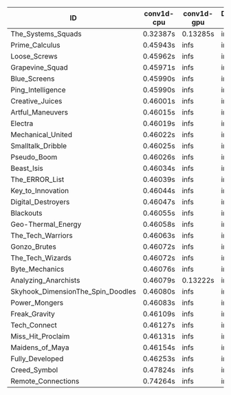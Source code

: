 |ID|conv1d-cpu|conv1d-gpu|DWSPConv2D-gpu|gemm-gpu|avg|
|-|-|-|-|-|-|
|The_Systems_Squads|0.32387s|0.13285s|infs|4.42196s|infs|
|Prime_Calculus|0.45943s|infs|infs|4.39900s|infs|
|Loose_Screws|0.45962s|infs|infs|4.40468s|infs|
|Grapevine_Squad|0.45971s|infs|infs|4.39480s|infs|
|Blue_Screens|0.45990s|infs|infs|4.42375s|infs|
|Ping_Intelligence|0.45990s|infs|infs|4.39434s|infs|
|Creative_Juices|0.46001s|infs|infs|4.40708s|infs|
|Artful_Maneuvers|0.46015s|infs|infs|4.40726s|infs|
|Electra|0.46019s|infs|infs|4.39968s|infs|
|Mechanical_United|0.46022s|infs|infs|4.42833s|infs|
|Smalltalk_Dribble|0.46025s|infs|infs|4.54369s|infs|
|Pseudo_Boom|0.46026s|infs|infs|4.42051s|infs|
|Beast_Isis|0.46034s|infs|infs|4.40183s|infs|
|The_ERROR_List|0.46039s|infs|infs|4.39708s|infs|
|Key_to_Innovation|0.46044s|infs|infs|4.38768s|infs|
|Digital_Destroyers|0.46047s|infs|infs|4.39007s|infs|
|Blackouts|0.46055s|infs|infs|4.38763s|infs|
|Geo-Thermal_Energy|0.46058s|infs|infs|4.37868s|infs|
|The_Tech_Warriors|0.46063s|infs|infs|4.43196s|infs|
|Gonzo_Brutes|0.46072s|infs|infs|4.39263s|infs|
|The_Tech_Wizards|0.46072s|infs|infs|4.42590s|infs|
|Byte_Mechanics|0.46076s|infs|infs|4.42250s|infs|
|Analyzing_Anarchists|0.46079s|0.13222s|infs|4.40861s|infs|
|Skyhook_DimensionThe_Spin_Doodles|0.46080s|infs|infs|4.41926s|infs|
|Power_Mongers|0.46083s|infs|infs|4.40350s|infs|
|Freak_Gravity|0.46109s|infs|infs|4.40687s|infs|
|Tech_Connect|0.46127s|infs|infs|4.43249s|infs|
|Miss_Hit_Proclaim|0.46131s|infs|infs|4.39583s|infs|
|Maidens_of_Maya|0.46154s|infs|infs|4.42487s|infs|
|Fully_Developed|0.46253s|infs|infs|4.41932s|infs|
|Creed_Symbol|0.47824s|infs|infs|4.37318s|infs|
|Remote_Connections|0.74264s|infs|infs|4.40046s|infs|
